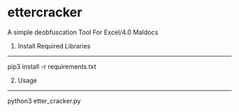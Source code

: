 # ettercracker
A simple deobfuscation Tool For Excel/4.0 Maldocs

1. Install Required Libraries
----------------------------------------
pip3 install -r requirements.txt

2. Usage
----------------------------------------
python3 etter_cracker.py <filepath>

